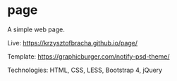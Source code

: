 # page

A simple web page.

Live: https://krzysztofbracha.github.io/page/

Template: https://graphicburger.com/notify-psd-theme/

Technologies: HTML, CSS, LESS, Bootstrap 4, jQuery
